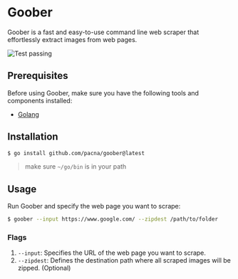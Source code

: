# Goober

Goober is a fast and easy-to-use command line web scraper that effortlessly extract images from web pages.

<img alt="Test passing" src="https://github.com/pacna/goober/workflows/Test/badge.svg" />

## Prerequisites

Before using Goober, make sure you have the following tools and components installed:

-   [Golang](https://golang.org/dl/)

## Installation

```bash
$ go install github.com/pacna/goober@latest
```

> make sure `~/go/bin` is in your path

## Usage

Run Goober and specify the web page you want to scrape:

```bash
$ goober --input https://www.google.com/ --zipdest /path/to/folder
```

### Flags

1. `--input`: Specifies the URL of the web page you want to scrape.
2. `--zipdest`: Defines the destination path where all scraped images will be zipped. (Optional)
